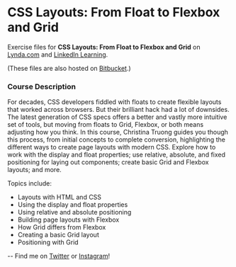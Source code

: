 # CSS Layouts: From Float to Flexbox and Grid

Exercise files for **CSS Layouts: From Float to Flexbox and Grid** on [Lynda.com](https://www.lynda.com/Christina-Truong/7842227-1.html) and [LinkedIn Learning](https://www.linkedin.com/learning/instructors/christina-truong?u=2125562).

(These files are also hosted on [Bitbucket](https://bitbucket.org/christinacodes/).)

### Course Description

For decades, CSS developers fiddled with floats to create flexible layouts that worked across browsers. But their brilliant hack had a lot of downsides. The latest generation of CSS specs offers a better and vastly more intuitive set of tools, but moving from floats to Grid, Flexbox, or both means adjusting how you think. In this course, Christina Truong guides you though this process, from initial concepts to complete conversion, highlighting the different ways to create page layouts with modern CSS. Explore how to work with the display and float properties; use relative, absolute, and fixed positioning for laying out components; create basic Grid and Flexbox layouts; and more. 

Topics include:

* Layouts with HTML and CSS
* Using the display and float properties
* Using relative and absolute positioning
* Building page layouts with Flexbox
* How Grid differs from Flexbox
* Creating a basic Grid layout
* Positioning with Grid

--
Find me on [Twitter](http://twitter.com/christinatruong) or [Instagram](http://instagram.com/christina.is.online)!
